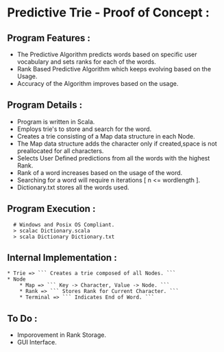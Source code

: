 # Predictive Trie - Proof of Concept :
## Program Features :
   * The Predictive Algorithm predicts words based on specific user vocabulary and sets ranks for each of the words.
   * Rank Based Predictive Algorithm which keeps evolving based on the Usage.
   * Accuracy of the Algorithm improves based on the usage.

## Program Details :
   * Program is written in Scala.
   * Employs trie's to store and search for the word.
   * Creates a trie consisting of a Map data structure in each Node.
   * The Map data structure adds the character only if created,space is not preallocated for all characters.
   * Selects User Defined predictions from all the words with the highest Rank.
   * Rank of a word increases based on the usage of the word.
   * Searching for a word will require n iterations [ n <= wordlength ].
   * Dictionary.txt stores all the words used.

## Program Execution :
```
  # Windows and Posix OS Compliant.
  > scalac Dictionary.scala
  > scala Dictionary Dictionary.txt
```

## Internal Implementation :
    * Trie => ``` Creates a trie composed of all Nodes. ```
    * Node
        * Map => ``` Key -> Character, Value -> Node. ```
        * Rank => ``` Stores Rank for Current Character. ```
        * Terminal => ``` Indicates End of Word. ```

## To Do :
  * Imporovement in Rank Storage.
  * GUI Interface.
